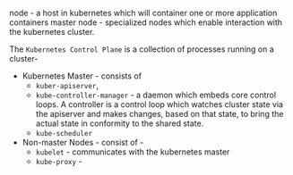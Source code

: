node - a host in kubernetes which will container one or more application containers
master node - specialized nodes which enable interaction with the kubernetes cluster.

The `Kubernetes Control Plane` is a collection of processes running on a cluster-
* Kubernetes Master - consists of 
  * `kuber-apiserver`, 
  * `kube-controller-manager` - a daemon which embeds core control loops. A controller is a control loop which watches cluster state via the apiserver and makes changes, based on that state, to bring the actual state in conformity to the shared state.
  * `kube-scheduler`
* Non-master Nodes - consist of - 
  * `kubelet` - communicates with the kubernetes master
  * `kube-proxy` - 
